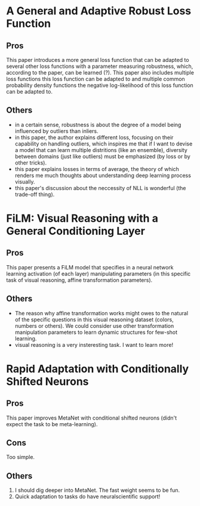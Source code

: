 # A General and Adaptive Robust Loss Function
## Pros
This paper introduces a more general loss function that can be adapted to several other loss 
functions with a parameter measuring robustness, which, according to the paper, can be 
learned (?). This paper also includes multiple loss functions this loss function can be 
adapted to and multiple common probability density functions the negative log-likelihood of
this loss function can be adapted to.
## Others
* in a certain sense, robustness is about the degree of a model being influenced by outliers 
than inliers.
* in this paper, the author explains different loss, focusing on their capability on handling
outliers, which inspires me that if I want to devise a model that can learn multiple distritions
(like an ensemble), diversity between domains (just like outliers) must be emphasized (by loss 
or by other tricks).
* this paper explains losses in terms of average, the theory of which renders me much thoughts
about understanding deep learning process visually.
* this paper's discussion about the neccessity of NLL is wonderful (the trade-off thing).
# FiLM: Visual Reasoning with a General Conditioning Layer
## Pros
This paper presents a FiLM model that specifies in a neural network learning activation (of 
each layer) manipulating parameters (in this specific task of visual reasoning, affine 
transformation parameters).
## Others
* The reason why affine transformation works might owes to the natural of the specific questions
in this visual reasoning dataset (colors, numbers or others). We could consider use other 
transformation manipulation parameters to learn dynamic structures for few-shot learning.
* visual reasoning is a very insteresting task. I want to learn more!
# Rapid Adaptation with Conditionally Shifted Neurons
## Pros
This paper improves MetaNet with conditional shifted neurons (didn't expect the task to be 
meta-learning).
## Cons
Too simple.
## Others
1. I should dig deeper into MetaNet. The fast weight seems to be fun.
2. Quick adaptation to tasks do have neuralscientific support!
